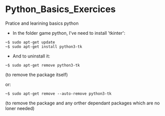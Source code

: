 # Python_Basics_Exercices
Pratice and learining basics python


- In the folder game python, I've need to install 'tkinter':

```
~$ sudo apt-get update
~$ sudo apt-get install python3-tk
```

- And to uninstall it: 

```
~$ sudo apt-get remove python3-tk
```
(to remove the package itself)

or:


```
~$ sudo apt-get remove --auto-remove python3-tk
```
(to remove the package and any orther dependant packages which are no loner needed)


